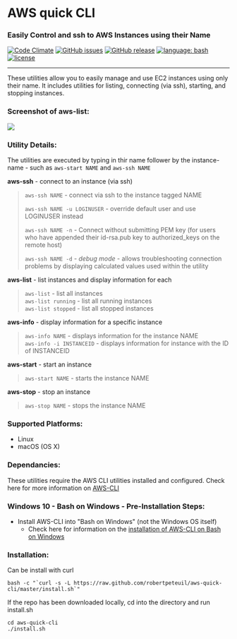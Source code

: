 # AWS quick CLI
### Easily Control and ssh to AWS Instances using their Name
[![Code Climate](https://codeclimate.com/github/robertpeteuil/aws-quick-cli/badges/gpa.svg?style=flat-square)](https://codeclimate.com/github/robertpeteuil/aws-quick-cli)
[![GitHub issues](https://img.shields.io/github/issues/robertpeteuil/aws-quick-cli.svg)](https://github.com/robertpeteuil/aws-quick-cli)
[![GitHub release](https://img.shields.io/github/release/robertpeteuil/aws-quick-cli.svg?colorB=1c64bf)](https://github.com/robertpeteuil/aws-quick-cli)
[![language: bash](https://img.shields.io/badge/language-bash-447799.svg?colorB=1c64bf&style=flat "made in Bash")]()
[![license](https://img.shields.io/github/license/robertpeteuil/aws-quick-cli.svg?colorB=1c64bf)](https://github.com/robertpeteuil/aws-quick-cli)

---

These utilities allow you to easily manage and use EC2 instances using only their name.  It includes utilities for listing, connecting (via ssh), starting, and stopping instances.  

### Screenshot of aws-list:
![](https://cloud.githubusercontent.com/assets/1554603/24174034/db095af6-0e4b-11e7-8e66-fdfa1d8eecae.png)

### Utility Details:

The utilities are executed by typing in thir name follower by the instance-name - such as `aws-start NAME` and `aws-ssh NAME`

**aws-ssh** - connect to an instance (via ssh)

> `aws-ssh NAME` - connect via ssh to the instance tagged NAME
>
> `aws-ssh NAME -u LOGINUSER` - override default user and use LOGINUSER instead
>
> `aws-ssh NAME -n` - Connect without submitting PEM key (for users who have appended their id-rsa.pub key to authorized_keys on the remote host)
> 
> `aws-ssh NAME -d` - *debug mode* - allows troubleshooting connection problems by displaying calculated values used within the utility

**aws-list** - list instances and display information for each

> `aws-list` - list all instances    
> `aws-list running` - list all running instances     
> `aws-list stopped` - list all stopped instances      

**aws-info** - display information for a specific instance

> `aws-info NAME` - displays information for the instance NAME  
> `aws-info -i INSTANCEID` - displays information for instance with the ID of INSTANCEID

**aws-start** - start an instance

> `aws-start NAME` - starts the instance NAME

**aws-stop** - stop an instance

> `aws-stop NAME` - stops the instance NAME

### Supported Platforms:

- Linux
- macOS (OS X)

### Dependancies:

These utilities require the AWS CLI utilities installed and configured.  Check here for more information on [AWS-CLI](https://aws.amazon.com/cli/)

### Windows 10 - Bash on Windows - Pre-Installation Steps:

- Install AWS-CLI into "Bash on Windows" (not the Windows OS itself)
  - Check here for information on the [installation of AWS-CLI on Bash on Windows](https://github.com/aws/aws-cli/issues/1323)

### Installation:

Can be install with curl

```shell
bash -c "`curl -s -L https://raw.github.com/robertpeteuil/aws-quick-cli/master/install.sh`"
```

If the repo has been downloaded locally, cd into the directory and run install.sh

```shell
cd aws-quick-cli
./install.sh
```

